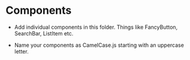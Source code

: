 # Components

- Add individual components in this folder. Things like FancyButton, SearchBar,
ListItem etc.

- Name your components as CamelCase.js starting with an uppercase letter.
